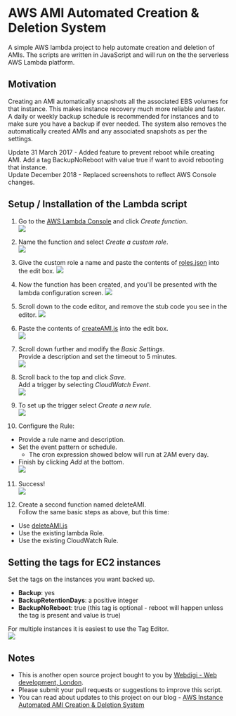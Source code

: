 # AWS AMI Automated Creation & Deletion System
A simple AWS lambda project to help automate creation and deletion of AMIs. The scripts are written in JavaScript and will run on the the serverless AWS Lambda platform.

## Motivation
Creating an AMI automatically snapshots all the associated EBS volumes for that instance. This makes instance recovery much more reliable and faster. A daily or weekly backup schedule is recommended for instances and to make sure you have a backup if ever needed. The system also removes the automatically created AMIs and any associated snapshots as per the settings.

Update 31 March 2017 - Added feature to prevent reboot while creating AMI. Add a tag BackupNoReboot with value true if want to avoid rebooting that instance.  
Update December 2018 - Replaced screenshots to reflect AWS Console changes.

## Setup / Installation of the Lambda script

1) Go to the [AWS Lambda Console](https://console.aws.amazon.com/lambda) and click _Create function_.  
![](./docs/screenshots/1-create-function.png)


2) Name the function and select _Create a custom role_.  
![](./docs/screenshots/2-create-custom-role.png)

3) Give the custom role a name and paste the contents of [roles.json](./roles/roles.json) into the edit box.
![](./docs/screenshots/3-edit-custom-role.png)

4) Now the function has been created, and you'll be presented with the lambda configuration screen.
![](./docs/screenshots/4-function-created.png)

5) Scroll down to the code editor, and remove the stub code you see in the editor.
![](./docs/screenshots/5-select-code.png)

6) Paste the contents of [createAMI.js](./lambda/createAMI.js) into the edit box.  
![](./docs/screenshots/6-paste-createAMI.png)

7) Scroll down further and modify the *Basic Settings*.  
Provide a description and set the timeout to 5 minutes.  
![](./docs/screenshots/7-modify-basic-settings.png)

8) Scroll back to the top and click _Save_.  
Add a trigger by selecting _CloudWatch Event_.  
![](./docs/screenshots/8-save-and-set-trigger.png)

9) To set up the trigger select _Create a new rule_.  
![](./docs/screenshots/9-create-new-rule.png)

10) Configure the Rule:
* Provide a rule name and description.
* Set the event pattern or schedule.
  * The cron expression showed below will run at 2AM every day.
* Finish by clicking _Add_ at the bottom.  
![](./docs/screenshots/10-configure-rule.png)

11) Success!  
![](./docs/screenshots/11-finished-function.png)

12) Create a second function named deleteAMI.  
Follow the same basic steps as above, but this time:
* Use [deleteAMI.js](./deleteAMI.js)
* Use the existing lambda Role.
* Use the existing CloudWatch Rule.

## Setting the tags for EC2 instances  

Set the tags on the instances you want backed up.  
* **Backup**: yes 
* **BackupRetentionDays**: a positive integer
* **BackupNoReboot**: true (this tag is optional - reboot will happen unless the tag is present and value is true)

For multiple instances it is easiest to use the Tag Editor.  
![](./docs/screenshots/12-edit-tags.png)



## Notes

- This is another open source project bought to you by [Webdigi - Web development, London](https://www.webdigi.co.uk/).
- Please submit your pull requests or suggestions to improve this script.
- You can read about updates to this project on our blog - [AWS Instance Automated AMI Creation & Deletion System](https://www.webdigi.co.uk/blog/2017/aws-instance-automated-ami-creation-deletion-system/)
